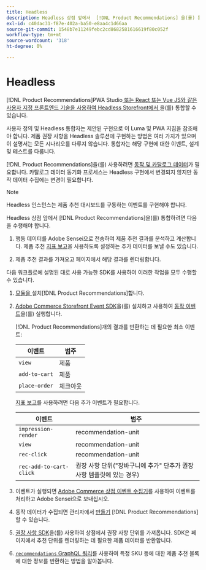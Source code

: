 ```yaml
---
title: Headless
description: Headless 상점 앞에서  [!DNL Product Recommendations] 을(를) 통합하는 방법을 알아봅니다.
exl-id: c40dac31-f87e-402a-ba50-e8aa4c1d66aa
source-git-commit: 1548b7e11249febc2cd8682581616619f80c052f
workflow-type: tm+mt
source-wordcount: '318'
ht-degree: 0%

---
```


# Headless

[!DNL Product Recommendations]PWA Studio[ 또는 React 또는 Vue JS와 같은 사용자 지정 프론트엔드 기술을 사용하여 Headless Storefront에서 ](https://developer.adobe.com/commerce/pwa-studio/)을(를) 통합할 수 있습니다.

사용자 정의 및 Headless 통합자는 제안된 구현으로 이 Luma 및 PWA 지침을 참조해야 합니다. 제품 권장 사항을 Headless 솔루션에 구현하는 방법은 여러 가지가 있으며 이 설명서는 모든 시나리오를 다루지 않습니다. 통합자는 해당 구현에 대한 이벤트, 설계 및 테스트를 다룹니다.

[!DNL Product Recommendations]을(를) 사용하려면 [동작 및 카탈로그 데이터](https://experienceleague.adobe.com/docs/commerce/product-recommendations/developer/development-overview.html?lang=ko)가 필요합니다. 카탈로그 데이터 동기화 프로세스는 Headless 구현에서 변경되지 않지만 동작 데이터 수집에는 변경이 필요합니다.

>[!NOTE]
>
>Headless 인스턴스는 제품 추천 대시보드를 구동하는 이벤트를 구현해야 합니다.

Headless 상점 앞에서 [!DNL Product Recommendations]을(를) 통합하려면 다음을 수행해야 합니다.

1. 행동 데이터를 Adobe Sensei으로 전송하여 제품 추천 결과를 분석하고 계산합니다. 제품 추천 [지표 보고](workspace.md)을 사용하도록 설정하는 추가 데이터를 보낼 수도 있습니다.

1. 제품 추천 결과를 가져오고 페이지에서 해당 결과를 렌더링합니다.

다음 워크플로에 설명된 대로 사용 가능한 SDK를 사용하여 이러한 작업을 모두 수행할 수 있습니다.

1. [ 모듈을 ](install-configure.md)설치[!DNL Product Recommendations]합니다.

1. [Adobe Commerce Storefront Event SDK](https://developer.adobe.com/commerce/services/shared-services/storefront-events/sdk/)을(를) 설치하고 사용하여 [동작 이벤트](https://developer.adobe.com/commerce/services/shared-services/storefront-events/#product-recommendations)을(를) 실행합니다.

   [!DNL Product Recommendations]개의 결과를 반환하는 데 필요한 최소 이벤트:

   | 이벤트 | 범주 |
   |--- | ---|
   | `view` | 제품 |
   | `add-to-cart` | 제품 |
   | `place-order` | 체크아웃 |

   [지표 보고](workspace.md)를 사용하려면 다음 추가 이벤트가 필요합니다.

   | 이벤트 | 범주 |
   |--- | ---|
   | `impression-render` | recommendation-unit |
   | `view` | recommendation-unit |
   | `rec-click` | recommendation-unit |
   | `rec-add-to-cart-click` | 권장 사항 단위(&quot;장바구니에 추가&quot; 단추가 권장 사항 템플릿에 있는 경우) |

1. 이벤트가 실행되면 [Adobe Commerce 상점 이벤트 수집기](https://developer.adobe.com/commerce/services/shared-services/storefront-events/collector/)를 사용하여 이벤트를 처리하고 Adobe Sensei으로 보내십시오.

1. 동작 데이터가 수집되면 관리자에서 [만들기](create.md) [!DNL Product Recommendations]할 수 있습니다.

1. [권장 사항 SDK](https://developer.adobe.com/commerce/services/product-recommendations/)을(를) 사용하여 상점에서 권장 사항 단위를 가져옵니다. SDK은 페이지에서 추천 단위를 렌더링하는 데 필요한 제품 데이터를 반환합니다.

1. [`recommendations` GraphQL 쿼리](https://developer.adobe.com/commerce/webapi/graphql/schema/product-recommendations/queries/recommendations/)를 사용하여 특정 SKU 등에 대한 제품 추천 블록에 대한 정보를 반환하는 방법을 알아봅니다.
